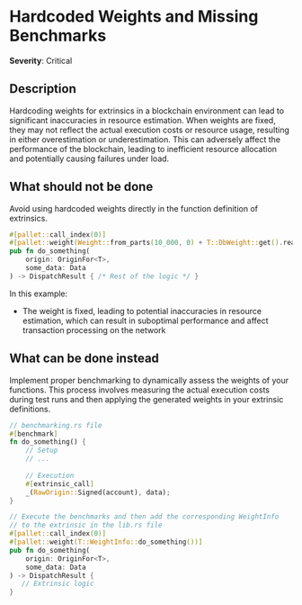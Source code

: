 # Hardcoded Weights and Missing Benchmarks

**Severity**: Critical

## Description

Hardcoding weights for extrinsics in a blockchain environment can lead to significant inaccuracies in resource
estimation. When weights are fixed, they may not reflect the actual execution costs or resource usage, resulting in
either overestimation or underestimation. This can adversely affect the performance of the blockchain, leading to
inefficient resource allocation and potentially causing failures under load.

## What should not be done

Avoid using hardcoded weights directly in the function definition of extrinsics.

```rust
#[pallet::call_index(0)]
#[pallet::weight(Weight::from_parts(10_000, 0) + T::DbWeight::get().reads_writes(1, 1))]
pub fn do_something(
    origin: OriginFor<T>,
    some_data: Data
) -> DispatchResult { /* Rest of the logic */ }
```

In this example:

- The weight is fixed, leading to potential inaccuracies in resource estimation, which can result in suboptimal
  performance and affect transaction processing on the network

## What can be done instead

Implement proper benchmarking to dynamically assess the weights of your functions. This process involves measuring the
actual execution costs during test runs and then applying the generated weights in your extrinsic definitions.

```rust
// benchmarking.rs file
#[benchmark]
fn do_something() {
    // Setup
    // ...
    
    // Execution
	#[extrinsic_call]
	_(RawOrigin::Signed(account), data);
}

// Execute the benchmarks and then add the corresponding WeightInfo 
// to the extrinsic in the lib.rs file
#[pallet::call_index(0)]
#[pallet::weight(T::WeightInfo::do_something())]
pub fn do_something(
    origin: OriginFor<T>,
    some_data: Data
) -> DispatchResult {
   // Extrinsic logic
}
```
